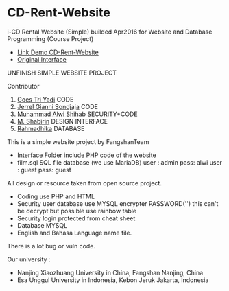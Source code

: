 # CD-Rent-Website
i-CD Rental Website (Simple) builded Apr2016 for Website and Database Programming (Course Project)

- [Link Demo CD-Rent-Website](https://wishihab.github.io/CD-Rent-Website/interface/)
- [Original Interface](https://github.com/labirin/UI-ICDdianying)


UNFINISH SIMPLE WEBSITE PROJECT

Contributor
1. [Goes Tri Yadi](https://github.com/goestriyadi) CODE
2. [Jerrel Gianni Sondjaja](https://github.com/RRREEEIII) CODE
3. [Muhammad Alwi Shihab](https://github.com/wishihab/) SECURITY+CODE
4. [M. Shabirin](https://github.com/labirin) DESIGN INTERFACE
5. [Rahmadhika](https://github.com/lancestrom) DATABASE

This is a simple website project by FangshanTeam

- Interface Folder include PHP code of the website
- film.sql SQL file database (we use MariaDB)
  user : admin pass: alwi
  user : guest pass: guest


All design or resource taken from open source project.

- Coding use PHP and HTML
- Security user database use MYSQL encrypter PASSWORD('') this can't be decrypt but possible use rainbow table
- Security login protected from cheat sheet
- Database MYSQL
- English and Bahasa Language name file.


There is a lot bug or vuln code.


Our university :
- Nanjing Xiaozhuang University in China, Fangshan Nanjing, China
- Esa Unggul University in Indonesia, Kebon Jeruk Jakarta, Indonesia
